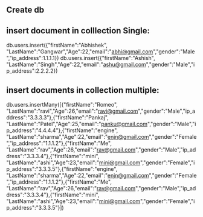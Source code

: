 ## Create db


## insert document in colllection Single:
db.users.insert({"firstName":"Abhishek", "LastName":"Gangwar","Age":22,"email":"abhi@gmail.com","gender":"Male","ip_address":1.1.1.1})
db.users.insert({"firstName":"Ashish", "LastName":"Singh","Age":22,"email":"ashu@gmail.com","gender":"Male","ip_address":2.2.2.2})

## insert documents in collection multiple:

db.users.insertMany([{"firstName":"Romeo", "LastName":"ravi","Age":26,"email":"ravi@gmail.com","gender":"Male","ip_address":"3.3.3.3"},{"firstName":"Pankaj", "LastName":"Patel","Age":25,"email":"panku@gmail.com","gender":"Male","ip_address":"4.4.4.4"},{"firstName":"engine", "LastName":"sharma","Age":22,"email":"enjn@gmail.com","gender":"Female","ip_address":"1.1.1.2"},{"firstName":"Me", "LastName":"rav","Age":26,"email":"rav@gmail.com","gender":"Male","ip_address":"3.3.3.4"},{"firstName":"mini", "LastName":"ashi","Age":23,"email":"mini@gmail.com","gender":"Female","ip_address":"3.3.3.5"},{"firstName":"engine", "LastName":"sharma","Age":22,"email":"enjn@gmail.com","gender":"Female","ip_address":"1.1.1.2"},{"firstName":"Me", "LastName":"rav","Age":26,"email":"rav@gmail.com","gender":"Male","ip_address":"3.3.3.4"},{"firstName":"mini", "LastName":"ashi","Age":23,"email":"mini@gmail.com","gender":"Female","ip_address":"3.3.3.5"}])
